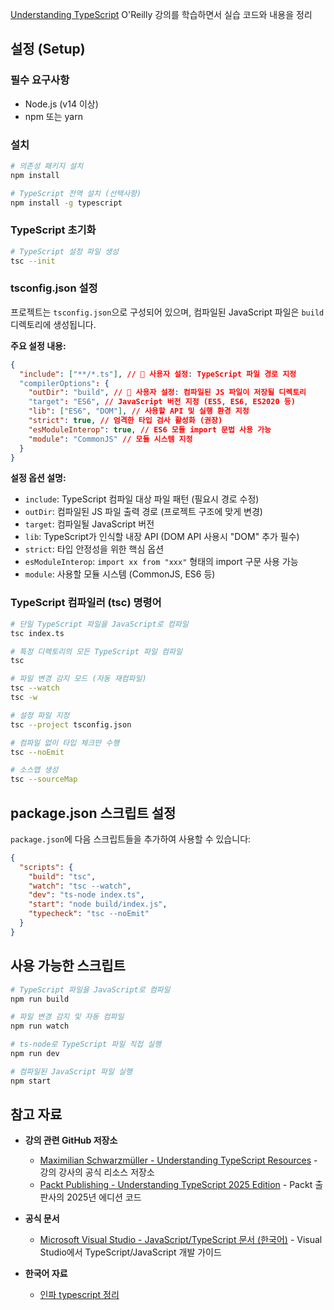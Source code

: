 [Understanding TypeScript](https://learning.oreilly.com/course/understanding-typescript/9781789951905/) O'Reilly 강의를 학습하면서 실습 코드와 내용을 정리

## 설정 (Setup)

### 필수 요구사항

- Node.js (v14 이상)
- npm 또는 yarn

### 설치

```bash
# 의존성 패키지 설치
npm install

# TypeScript 전역 설치 (선택사항)
npm install -g typescript
```

### TypeScript 초기화

```bash
# TypeScript 설정 파일 생성
tsc --init
```

### tsconfig.json 설정

프로젝트는 `tsconfig.json`으로 구성되어 있으며, 컴파일된 JavaScript 파일은 `build` 디렉토리에 생성됩니다.

**주요 설정 내용:**

```json
{
  "include": ["**/*.ts"], // 📌 사용자 설정: TypeScript 파일 경로 지정
  "compilerOptions": {
    "outDir": "build", // 📌 사용자 설정: 컴파일된 JS 파일이 저장될 디렉토리
    "target": "ES6", // JavaScript 버전 지정 (ES5, ES6, ES2020 등)
    "lib": ["ES6", "DOM"], // 사용할 API 및 실행 환경 지정
    "strict": true, // 엄격한 타입 검사 활성화 (권장)
    "esModuleInterop": true, // ES6 모듈 import 문법 사용 가능
    "module": "CommonJS" // 모듈 시스템 지정
  }
}
```

**설정 옵션 설명:**

- `include`: TypeScript 컴파일 대상 파일 패턴 (필요시 경로 수정)
- `outDir`: 컴파일된 JS 파일 출력 경로 (프로젝트 구조에 맞게 변경)
- `target`: 컴파일될 JavaScript 버전
- `lib`: TypeScript가 인식할 내장 API (DOM API 사용시 "DOM" 추가 필수)
- `strict`: 타입 안정성을 위한 핵심 옵션
- `esModuleInterop`: `import xx from "xxx"` 형태의 import 구문 사용 가능
- `module`: 사용할 모듈 시스템 (CommonJS, ES6 등)

### TypeScript 컴파일러 (tsc) 명령어

```bash
# 단일 TypeScript 파일을 JavaScript로 컴파일
tsc index.ts

# 특정 디렉토리의 모든 TypeScript 파일 컴파일
tsc

# 파일 변경 감지 모드 (자동 재컴파일)
tsc --watch
tsc -w

# 설정 파일 지정
tsc --project tsconfig.json

# 컴파일 없이 타입 체크만 수행
tsc --noEmit

# 소스맵 생성
tsc --sourceMap
```

## package.json 스크립트 설정

`package.json`에 다음 스크립트들을 추가하여 사용할 수 있습니다:

```json
{
  "scripts": {
    "build": "tsc",
    "watch": "tsc --watch",
    "dev": "ts-node index.ts",
    "start": "node build/index.js",
    "typecheck": "tsc --noEmit"
  }
}
```

## 사용 가능한 스크립트

```bash
# TypeScript 파일을 JavaScript로 컴파일
npm run build

# 파일 변경 감지 및 자동 컴파일
npm run watch

# ts-node로 TypeScript 파일 직접 실행
npm run dev

# 컴파일된 JavaScript 파일 실행
npm start
```

## 참고 자료

- **강의 관련 GitHub 저장소**

  - [Maximilian Schwarzmüller - Understanding TypeScript Resources](https://github.com/mschwarzmueller/understanding-typescript-resources/tree/main) - 강의 강사의 공식 리소스 저장소
  - [Packt Publishing - Understanding TypeScript 2025 Edition](https://github.com/PacktPublishing/Understanding-TypeScript-2025-Edition/tree/master) - Packt 출판사의 2025년 에디션 코드

- **공식 문서**

  - [Microsoft Visual Studio - JavaScript/TypeScript 문서 (한국어)](https://learn.microsoft.com/ko-kr/visualstudio/javascript/?view=vs-2022) - Visual Studio에서 TypeScript/JavaScript 개발 가이드

- **한국어 자료**
  - [인파 typescript 정리](https://inpa.tistory.com/category/Language/TypeScript)
